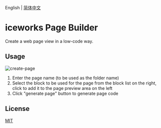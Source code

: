 English | [简体中文](./README.zh-CN.md)

# iceworks Page Builder

Create a web page view in a low-code way.

## Usage

![create-page](https://img.alicdn.com/tfs/TB1mdpDJKT2gK0jSZFvXXXnFXXa-960-600.gif)

1. Enter the page name (to be used as the folder name)
2. Select the block to be used for the page from the block list on the right, click to add it to the page preview area on the left
3. Click "generate page" button to generate page code

## License

[MIT](./LICENSE)
